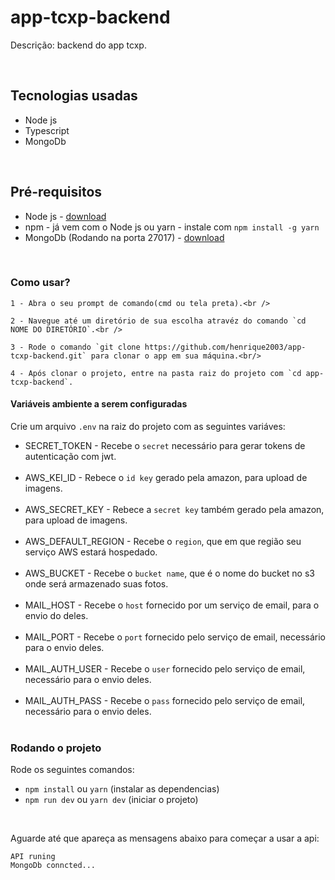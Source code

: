 # app-tcxp-backend

Descrição: backend do app tcxp.

<br />

## Tecnologias usadas

* Node js
* Typescript
* MongoDb

<br />

## Pré-requisitos

* Node js - [download](https://nodejs.org/en/)
* npm - já vem com o Node js ou yarn - instale com `npm install -g yarn`
* MongoDb (Rodando na porta 27017) - [download](https://www.mongodb.com/download-center/community)

<br />

### Como usar?

	1 - Abra o seu prompt de comando(cmd ou tela preta).<br />

	2 - Navegue até um diretório de sua escolha atravéz do comando `cd NOME DO DIRETÓRIO`.<br />

	3 - Rode o comando `git clone https://github.com/henrique2003/app-tcxp-backend.git` para clonar o app em sua máquina.<br/>

	4 - Após clonar o projeto, entre na pasta raiz do projeto com `cd app-tcxp-backend`.

#### Variáveis ambiente a serem configuradas

Crie um arquivo `.env` na raiz do projeto com as seguintes variáves:

* SECRET_TOKEN - Recebe o `secret` necessário para gerar tokens de autenticação com jwt.<br /><br />
* AWS_KEI_ID - Rebece o `id key` gerado pela amazon, para upload de imagens.<br /><br />
* AWS_SECRET_KEY - Rebece a `secret key` também gerado pela amazon, para upload de imagens.<br /><br />
* AWS_DEFAULT_REGION - Recebe o `region`, que em que região seu serviço AWS estará hospedado.<br /><br />
* AWS_BUCKET - Recebe o `bucket name`, que é o nome do bucket no s3 onde será armazenado suas fotos.<br /><br />
* MAIL_HOST - Recebe o `host` fornecido por um serviço de email, para o envio do deles.<br /><br />
* MAIL_PORT - Recebe o `port` fornecido pelo serviço de email, necessário para o envio deles.<br /><br />
* MAIL_AUTH_USER - Recebe o `user` fornecido pelo serviço de email, necessário para o envio deles.<br /><br />
* MAIL_AUTH_PASS - Recebe o `pass` fornecido pelo serviço de email, necessário para o envio deles.<br /><br />

### Rodando o projeto
Rode os seguintes comandos:
* `npm install` ou `yarn` (instalar as dependencias)
* `npm run dev` ou `yarn dev` (iniciar o projeto)

<br />

Aguarde até que apareça as mensagens abaixo para começar a usar a api:
	
	API runing
	MongoDb conncted...

<br />
